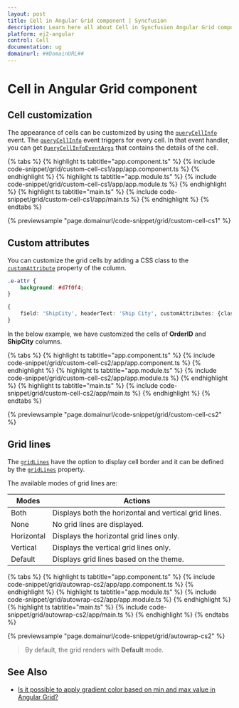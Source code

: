 ```yaml
---
layout: post
title: Cell in Angular Grid component | Syncfusion
description: Learn here all about Cell in Syncfusion Angular Grid component of Syncfusion Essential JS 2 and more.
platform: ej2-angular
control: Cell 
documentation: ug
domainurl: ##DomainURL##
---
```


# Cell in Angular Grid component

## Cell customization

The appearance of cells can be customized by using the
[`queryCellInfo`](https://ej2.syncfusion.com/angular/documentation/api/grid/#querycellinfo) event.
The [`queryCellInfo`](https://ej2.syncfusion.com/angular/documentation/api/grid/#querycellinfo) event
triggers for every cell. In that event handler, you can get
[`QueryCellInfoEventArgs`](https://ej2.syncfusion.com/angular/documentation/api/grid/#queryCellInfoEventArgs) that contains the details of the cell.

{% tabs %}
{% highlight ts tabtitle="app.component.ts" %}
{% include code-snippet/grid/custom-cell-cs1/app/app.component.ts %}
{% endhighlight %}
{% highlight ts tabtitle="app.module.ts" %}
{% include code-snippet/grid/custom-cell-cs1/app/app.module.ts %}
{% endhighlight %}
{% highlight ts tabtitle="main.ts" %}
{% include code-snippet/grid/custom-cell-cs1/app/main.ts %}
{% endhighlight %}
{% endtabs %}
  
{% previewsample "page.domainurl/code-snippet/grid/custom-cell-cs1" %}

## Custom attributes

You can customize the grid cells by adding a CSS class to the [`customAttribute`](https://ej2.syncfusion.com/angular/documentation/api/grid/column/#customattributes) property of the column.

```CSS
.e-attr {
    background: #d7f0f4;
}
```

```typescript
{
    field: 'ShipCity', headerText: 'Ship City', customAttributes: {class: 'e-attr'}, width: '120'
}
```

In the below example, we have customized the cells of **OrderID** and **ShipCity** columns.

{% tabs %}
{% highlight ts tabtitle="app.component.ts" %}
{% include code-snippet/grid/custom-cell-cs2/app/app.component.ts %}
{% endhighlight %}
{% highlight ts tabtitle="app.module.ts" %}
{% include code-snippet/grid/custom-cell-cs2/app/app.module.ts %}
{% endhighlight %}
{% highlight ts tabtitle="main.ts" %}
{% include code-snippet/grid/custom-cell-cs2/app/main.ts %}
{% endhighlight %}
{% endtabs %}
  
{% previewsample "page.domainurl/code-snippet/grid/custom-cell-cs2" %}

## Grid lines

The [`gridLines`](https://ej2.syncfusion.com/angular/documentation/api/grid/#gridlines) have the option to display cell border and it can be defined by the
[`gridLines`](https://ej2.syncfusion.com/angular/documentation/api/grid/#gridlines) property.

The available modes of grid lines are:

| Modes | Actions |
|-------|---------|
| Both | Displays both the horizontal and vertical grid lines.|
| None | No grid lines are displayed.|
| Horizontal | Displays the horizontal grid lines only.|
| Vertical | Displays the vertical grid lines only.|
| Default | Displays grid lines based on the theme.|

{% tabs %}
{% highlight ts tabtitle="app.component.ts" %}
{% include code-snippet/grid/autowrap-cs2/app/app.component.ts %}
{% endhighlight %}
{% highlight ts tabtitle="app.module.ts" %}
{% include code-snippet/grid/autowrap-cs2/app/app.module.ts %}
{% endhighlight %}
{% highlight ts tabtitle="main.ts" %}
{% include code-snippet/grid/autowrap-cs2/app/main.ts %}
{% endhighlight %}
{% endtabs %}
  
{% previewsample "page.domainurl/code-snippet/grid/autowrap-cs2" %}

>By default, the grid renders with **Default** mode.

## See Also

* [Is it possible to apply gradient color based on min and max value in Angular Grid?](https://www.syncfusion.com/forums/160346/is-it-possible-to-apply-gradient-color-based-on-min-and-max-value-in-angular-grid)